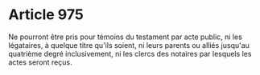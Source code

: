 # Article 975

Ne pourront être pris pour témoins du testament par acte public, ni les légataires, à quelque titre qu'ils soient, ni leurs parents ou alliés jusqu'au quatrième degré inclusivement, ni les clercs des notaires par lesquels les actes seront reçus.